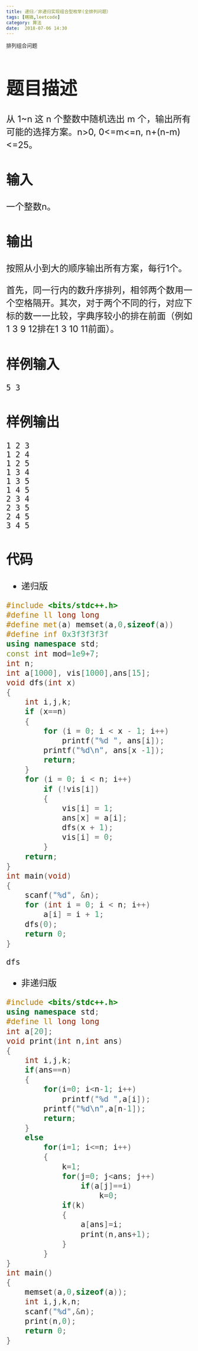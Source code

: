 ```yaml
---
title: 递归／非递归实现组合型枚举(全排列问题）
tags: [瞎搞,leetcode]
category: 算法
date:  2018-07-06 14:30
---
```


排列组合问题

<!--more-->

<font size=5> 

# 题目描述

从 1~n 这 n 个整数中随机选出 m 个，输出所有可能的选择方案。n>0, 0<=m<=n, n+(n-m)<=25。 

## 输入

一个整数n。

## 输出

按照从小到大的顺序输出所有方案，每行1个。

首先，同一行内的数升序排列，相邻两个数用一个空格隔开。其次，对于两个不同的行，对应下标的数一一比较，字典序较小的排在前面（例如1 3 9 12排在1 3 10 11前面）。

## 样例输入



```
5 3
```

## 样例输出

```
1 2 3
1 2 4
1 2 5
1 3 4
1 3 5
1 4 5
2 3 4
2 3 5
2 4 5
3 4 5
```

## 代码

- 递归版

```c++
#include <bits/stdc++.h>
#define ll long long
#define met(a) memset(a,0,sizeof(a))
#define inf 0x3f3f3f3f
using namespace std;
const int mod=1e9+7;
int n;
int a[1000], vis[1000],ans[15];
void dfs(int x)
{
    int i,j,k;
    if (x==n)
    {
        for (i = 0; i < x - 1; i++)
            printf("%d ", ans[i]);
        printf("%d\n", ans[x -1]);
        return;
    }
    for (i = 0; i < n; i++)
        if (!vis[i])
        {
            vis[i] = 1;
            ans[x] = a[i];
            dfs(x + 1);
            vis[i] = 0;
        }
    return;
}
int main(void)
{
    scanf("%d", &n);
    for (int i = 0; i < n; i++)
        a[i] = i + 1;
    dfs(0);
    return 0;
}

dfs
```

- 非递归版

```c++
#include <bits/stdc++.h>
using namespace std;
#define ll long long
int a[20];
void print(int n,int ans)
{
    int i,j,k;
    if(ans==n)
    {
        for(i=0; i<n-1; i++)
            printf("%d ",a[i]);
        printf("%d\n",a[n-1]);
        return;
    }
    else
        for(i=1; i<=n; i++)
        {
            k=1;
            for(j=0; j<ans; j++)
                if(a[j]==i)
                    k=0;
            if(k)
            {
                a[ans]=i;
                print(n,ans+1);
            }
        }
}
int main()
{
    memset(a,0,sizeof(a));
    int i,j,k,n;
    scanf("%d",&n);
    print(n,0);
    return 0;
}
```

